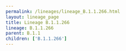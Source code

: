 ```yaml
---
permalink: /lineages/lineage_B.1.1.266.html
layout: lineage_page
title: Lineage B.1.1.266
lineage: B.1.1.266
parent: B.1.1
children: ['B.1.1.266']
---
```


